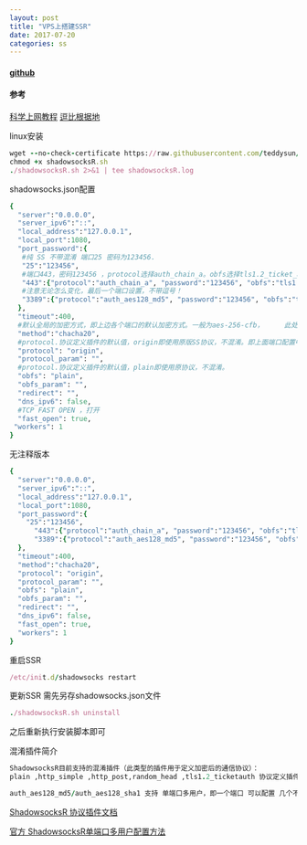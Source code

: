 ```yaml
---
layout: post
title: "VPS上搭建SSR"
date: 2017-07-20
categories: ss
---
```


#### [github](https://github.com/breakwa11/shadowsocks-rss)

#### 参考
[科学上网教程](https://jasper-1024.github.io/2016/06/26/VPS%E7%A7%91%E5%AD%A6%E4%B8%8A%E7%BD%91%E6%95%99%E7%A8%8B%E7%B3%BB%E5%88%97/)
[逗比根据地](https://doub.io/)

linux安装
```ruby
wget --no-check-certificate https://raw.githubusercontent.com/teddysun/shadowsocks_install/master/shadowsocksR.sh
chmod +x shadowsocksR.sh
./shadowsocksR.sh 2>&1 | tee shadowsocksR.log
```


shadowsocks.json配置
```ruby
{
  "server":"0.0.0.0",
  "server_ipv6":"::",
  "local_address":"127.0.0.1",
  "local_port":1080,
  "port_password":{
   #纯 SS 不带混淆 端口25 密码为123456.
   "25":"123456",
   #端口443，密码123456 ，protocol选择auth_chain_a。obfs选择tls1.2_ticket_auth
   "443":{"protocol":"auth_chain_a", "password":"123456", "obfs":"tls1.2_ticket_auth", "obfs_param":""},
   #注意无论怎么变化，最后一个端口设置，不带逗号！
   "3389":{"protocol":"auth_aes128_md5", "password":"123456", "obfs":"tls1.2_ticket_auth", "obfs_param":""}#此处没有逗号！
  },
  "timeout":400,
  #默认全局的加密方式，即上边各个端口的默认加密方式。一般为aes-256-cfb，		此处，选择为chacha20，移动设备性能较好。
  "method":"chacha20",
  #protocol.协议定义插件的默认值，origin即使用原版SS协议，不混淆。即上面端口配置中，你没有设置 protocol 和 obfs 情况下，使用的默认值。
  "protocol": "origin",
  "protocol_param": "",
  #protocol.协议定义插件的默认值，plain即使用原协议，不混淆。
  "obfs": "plain",
  "obfs_param": "",
  "redirect": "",
  "dns_ipv6": false,
  #TCP FAST OPEN ，打开
  "fast_open": true,
 "workers": 1
}
```

无注释版本
```ruby
{
  "server":"0.0.0.0",
  "server_ipv6":"::",
  "local_address":"127.0.0.1",
  "local_port":1080,
  "port_password":{
   	"25":"123456",
      "443":{"protocol":"auth_chain_a", "password":"123456", "obfs":"tls1.2_ticket_auth", "obfs_param":""},
      "3389":{"protocol":"auth_aes128_md5", "password":"123456", "obfs":"tls1.2_ticket_auth", "obfs_param":""}
  },
  "timeout":400,
  "method":"chacha20",
  "protocol": "origin",
  "protocol_param": "",
  "obfs": "plain",
  "obfs_param": "",
  "redirect": "",
  "dns_ipv6": false,
  "fast_open": true,
  "workers": 1
}
```

重启SSR
```ruby
/etc/init.d/shadowsocks restart
```

更新SSR 需先另存shadowsocks.json文件
```ruby
./shadowsocksR.sh uninstall
```
之后重新执行安装脚本即可

混淆插件简介
```ruby
ShadowsocksR目前支持的混淆插件（此类型的插件用于定义加密后的通信协议）：
plain ,http_simple ,http_post,random_head ,tls1.2_ticketauth 协议定义插件(用于定义加密前的协议): origin, auth_sha1, auth_sha1_v2, auth_sha1_v4, auth_aes128_md5/auth_aes128_sha1

auth_aes128_md5/auth_aes128_sha1 支持 单端口多用户，即一个端口 可以配置 几个不同的密码
```

[ShadowsocksR 协议插件文档](https://github.com/breakwa11/shadowsocks-rss/blob/master/ssr.md)

[官方 ShadowsocksR单端口多用户配置方法](https://breakwa11.blogspot.ru/2017/01/shadowsocksr-mu.html?m=1)
